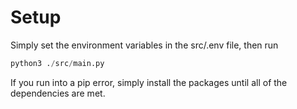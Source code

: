# Setup

Simply set the environment variables in the src/.env file, then run

```py
python3 ./src/main.py
```

If you run into a pip error, simply install the packages until all of the dependencies are met.
